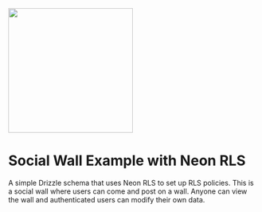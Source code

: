 <img width="250px" src="https://neon.tech/brand/neon-logo-dark-color.svg" />

# Social Wall Example with Neon RLS

A simple Drizzle schema that uses Neon RLS to set up RLS policies. This is a social wall where users can come and post on a wall. Anyone can view the wall and authenticated users can modify their own data.

